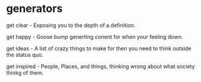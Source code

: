 # generators

get clear - Exposing you to the depth of a definition.

get happy - Goose bump generting conent for when your feeling down.

get ideas - A list of crazy things to make for then you need to think outside the status quo.

get inspired - People, Places, and things, thinking wrong about what society thinkg of them.
